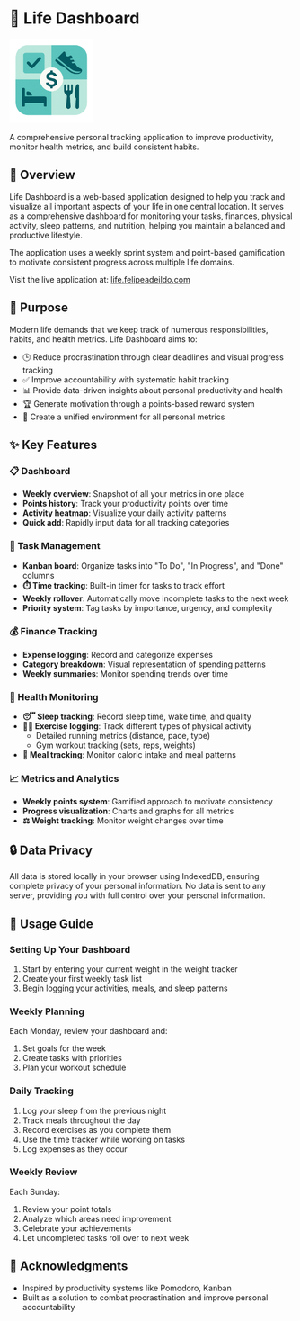 # 🚀 Life Dashboard

<img src="public/icon.png" alt="Life Dashboard" width="150" height="150" />

A comprehensive personal tracking application to improve productivity, monitor health metrics, and build consistent habits.


## 🌟 Overview

Life Dashboard is a web-based application designed to help you track and visualize all important aspects of your life in one central location. It serves as a comprehensive dashboard for monitoring your tasks, finances, physical activity, sleep patterns, and nutrition, helping you maintain a balanced and productive lifestyle.

The application uses a weekly sprint system and point-based gamification to motivate consistent progress across multiple life domains.

Visit the live application at: [life.felipeadeildo.com](https://life.felipeadeildo.com)

## 🎯 Purpose

Modern life demands that we keep track of numerous responsibilities, habits, and health metrics. Life Dashboard aims to:

- 🕒 Reduce procrastination through clear deadlines and visual progress tracking
- ✅ Improve accountability with systematic habit tracking
- 📊 Provide data-driven insights about personal productivity and health
- 🏆 Generate motivation through a points-based reward system
- 🔄 Create a unified environment for all personal metrics

## ✨ Key Features

### 📋 Dashboard
- **Weekly overview**: Snapshot of all your metrics in one place
- **Points history**: Track your productivity points over time
- **Activity heatmap**: Visualize your daily activity patterns
- **Quick add**: Rapidly input data for all tracking categories

### 📝 Task Management
- **Kanban board**: Organize tasks into "To Do", "In Progress", and "Done" columns
- **⏱️ Time tracking**: Built-in timer for tasks to track effort
- **Weekly rollover**: Automatically move incomplete tasks to the next week
- **Priority system**: Tag tasks by importance, urgency, and complexity

### 💰 Finance Tracking
- **Expense logging**: Record and categorize expenses
- **Category breakdown**: Visual representation of spending patterns
- **Weekly summaries**: Monitor spending trends over time

### 💪 Health Monitoring
- **😴 Sleep tracking**: Record sleep time, wake time, and quality
- **🏃‍♂️ Exercise logging**: Track different types of physical activity
  - Detailed running metrics (distance, pace, type)
  - Gym workout tracking (sets, reps, weights)
- **🍎 Meal tracking**: Monitor caloric intake and meal patterns

### 📈 Metrics and Analytics
- **Weekly points system**: Gamified approach to motivate consistency
- **Progress visualization**: Charts and graphs for all metrics
- **⚖️ Weight tracking**: Monitor weight changes over time

## 🔒 Data Privacy

All data is stored locally in your browser using IndexedDB, ensuring complete privacy of your personal information. No data is sent to any server, providing you with full control over your personal information.

## 📖 Usage Guide

### Setting Up Your Dashboard
1. Start by entering your current weight in the weight tracker
2. Create your first weekly task list
3. Begin logging your activities, meals, and sleep patterns

### Weekly Planning
Each Monday, review your dashboard and:
1. Set goals for the week
2. Create tasks with priorities
3. Plan your workout schedule

### Daily Tracking
1. Log your sleep from the previous night
2. Track meals throughout the day
3. Record exercises as you complete them
4. Use the time tracker while working on tasks
5. Log expenses as they occur

### Weekly Review
Each Sunday:
1. Review your point totals
2. Analyze which areas need improvement
3. Celebrate your achievements
4. Let uncompleted tasks roll over to next week

## 🙏 Acknowledgments

- Inspired by productivity systems like Pomodoro, Kanban
- Built as a solution to combat procrastination and improve personal accountability